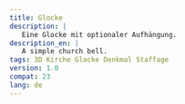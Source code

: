 ```yaml
---
title: Glocke
description: |
   Eine Glocke mit optionaler Aufhängung. 
description_en: |
   A simple church bell.
tags: 3D Kirche Glocke Denkmal Staffage
version: 1.0
compat: 23
lang: de
---
```

